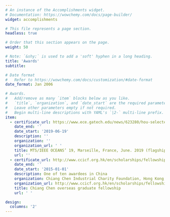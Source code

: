 ```yaml
---
# An instance of the Accomplishments widget.
# Documentation: https://wowchemy.com/docs/page-builder/
widget: accomplishments

# This file represents a page section.
headless: true

# Order that this section appears on the page.
weight: 50

# Note: `&shy;` is used to add a 'soft' hyphen in a long heading.
title: 'Awards'
subtitle:

# Date format
#   Refer to https://wowchemy.com/docs/customization/#date-format
date_format: Jan 2006

# Awards.
#   Add/remove as many `item` blocks below as you like.
#   `title`, `organization`, and `date_start` are the required parameters.
#   Leave other parameters empty if not required.
#   Begin multi-line descriptions with YAML's `|2-` multi-line prefix.
item:
  - certificate_url: https://www.ece.gatech.edu/news/623280/hou-selected-mtsieee-oceans-best-poster-award}{Best student paper/poster award
    date_end: ''
    date_start: '2019-06-19'
    description: ''
    organization: ''
    organization_url: ' '
    title: MTS/IEEE OCEANS’ 19, Marseille, France, June. 2019 (flagship conference in ocean engineering).
    url: ''
  - certificate_url: http://www.ccicf.org.hk/en/scholarships/fellowship_b_04/
    date_end: ''
    date_start: '2015-01-01'
    description: One of ten awardees in China
    organization: Chiang Chen Industrial Charity Foundation, Hong Kong, China
    organization_url: http://www.ccicf.org.hk/en/scholarships/fellowship_b_04/
    title: Chiang Chen overseas graduate fellowship
    url: ' '

design:
  columns: '2'
---
```


